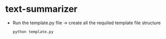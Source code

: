 # text-summarizer



* Run the template.py file -> create all the requiled template file structure
    ```bash
    python template.py
    ```
